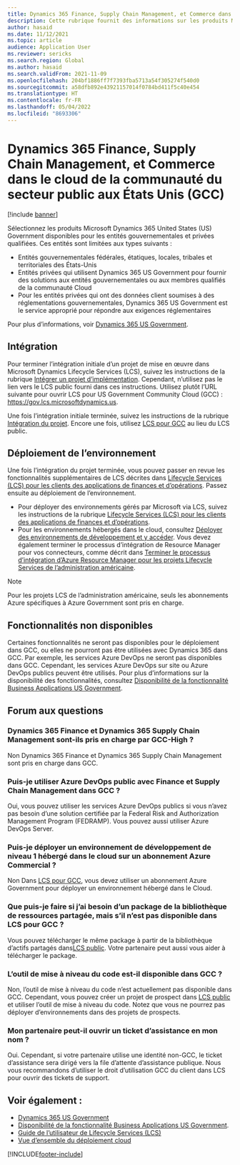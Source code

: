 ```yaml
---
title: Dynamics 365 Finance, Supply Chain Management, et Commerce dans le cloud de la communauté du secteur public aux États Unis (GCC)
description: Cette rubrique fournit des informations sur les produits Microsoft Dynamics 365 US Government disponibles pour les entités gouvernementales et privées qualifiées.
author: hasaid
ms.date: 11/12/2021
ms.topic: article
audience: Application User
ms.reviewer: sericks
ms.search.region: Global
ms.author: hasaid
ms.search.validFrom: 2021-11-09
ms.openlocfilehash: 204bf1886ff7f7393fba5713a54f305274f540d0
ms.sourcegitcommit: a58dfb892e43921157014f0784bd411f5c40e454
ms.translationtype: HT
ms.contentlocale: fr-FR
ms.lasthandoff: 05/04/2022
ms.locfileid: "8693306"
---
```

# <a name="dynamics-365-finance-supply-chain-management-and-commerce-in-us-government-community-cloud-gcc"></a>Dynamics 365 Finance, Supply Chain Management, et Commerce dans le cloud de la communauté du secteur public aux États Unis (GCC)

[!include [banner](../includes/banner.md)]



Sélectionnez les produits Microsoft Dynamics 365 United States (US) Government disponibles pour les entités gouvernementales et privées qualifiées. Ces entités sont limitées aux types suivants :

- Entités gouvernementales fédérales, étatiques, locales, tribales et territoriales des États-Unis
- Entités privées qui utilisent Dynamics 365 US Government pour fournir des solutions aux entités gouvernementales ou aux membres qualifiés de la communauté Cloud
- Pour les entités privées qui ont des données client soumises à des réglementations gouvernementales, Dynamics 365 US Government est le service approprié pour répondre aux exigences réglementaires

Pour plus d’informations, voir [Dynamics 365 US Government](/power-platform/admin/microsoft-dynamics-365-government).

## <a name="onboarding"></a>Intégration

Pour terminer l’intégration initiale d’un projet de mise en œuvre dans Microsoft Dynamics Lifecycle Services (LCS), suivez les instructions de la rubrique [Intégrer un projet d’implémentation](../../../fin-ops-core/fin-ops/imp-lifecycle/onboard.md). Cependant, n’utilisez pas le lien vers le LCS public fourni dans ces instructions. Utilisez plutôt l’URL suivante pour ouvrir LCS pour US Government Community Cloud (GCC) : <https://gov.lcs.microsoftdynamics.us>.

Une fois l’intégration initiale terminée, suivez les instructions de la rubrique [Intégration du projet](../lifecycle-services/project-onboarding.md). Encore une fois, utilisez [LCS pour GCC](https://gov.lcs.microsoftdynamics.us) au lieu du LCS public.

## <a name="environment-deployment"></a>Déploiement de l’environnement

Une fois l’intégration du projet terminée, vous pouvez passer en revue les fonctionnalités supplémentaires de LCS décrites dans [Lifecycle Services (LCS) pour les clients des applications de finances et d’opérations](../../../fin-ops-core/dev-itpro/lifecycle-services/lcs-works-lcs.md). Passez ensuite au déploiement de l’environnement.

- Pour déployer des environnements gérés par Microsoft via LCS, suivez les instructions de la rubrique [Lifecycle Services (LCS) pour les clients des applications de finances et d’opérations](../../../fin-ops-core/dev-itpro/lifecycle-services/lcs-works-lcs.md#new-deployment-experience).
- Pour les environnements hébergés dans le cloud, consultez [Déployer des environnements de développement et y accéder](../../../fin-ops-core/dev-itpro/dev-tools/access-instances.md). Vous devez également terminer le processus d’intégration de Resource Manager pour vos connecteurs, comme décrit dans [Terminer le processus d’intégration d’Azure Resource Manager pour les projets Lifecycle Services de l’administration américaine](arm-onbarding-us-goverment.md).

> [!NOTE]
> Pour les projets LCS de l’administration américaine, seuls les abonnements Azure spécifiques à Azure Government sont pris en charge.

## <a name="features-that-arent-available"></a>Fonctionnalités non disponibles

Certaines fonctionnalités ne seront pas disponibles pour le déploiement dans GCC, ou elles ne pourront pas être utilisées avec Dynamics 365 dans GCC. Par exemple, les services Azure DevOps ne seront pas disponibles dans GCC. Cependant, les services Azure DevOps sur site ou Azure DevOps publics peuvent être utilisés. Pour plus d’informations sur la disponibilité des fonctionnalités, consultez [Disponibilité de la fonctionnalité Business Applications US Government](https://aka.ms/BAPFunctionalParity).

## <a name="frequently-asked-questions"></a>Forum aux questions

### <a name="are-dynamics-365-finance-and-dynamics-365-supply-chain-management-supported-in-gcc-high"></a>Dynamics 365 Finance et Dynamics 365 Supply Chain Management sont-ils pris en charge par GCC-High ?

Non Dynamics 365 Finance et Dynamics 365 Supply Chain Management sont pris en charge dans GCC.

### <a name="can-i-use-public-azure-devops-with-finance-and-supply-chain-management-in-gcc"></a>Puis-je utiliser Azure DevOps public avec Finance et Supply Chain Management dans GCC ?

Oui, vous pouvez utiliser les services Azure DevOps publics si vous n’avez pas besoin d’une solution certifiée par la Federal Risk and Authorization Management Program (FEDRAMP). Vous pouvez aussi utiliser Azure DevOps Server.

### <a name="can-i-deploy-a-cloud-hosted-environment-tier-1-development-environment-on-an-azure-commercial-subscription"></a>Puis-je déployer un environnement de développement de niveau 1 hébergé dans le cloud sur un abonnement Azure Commercial ?

Non Dans [LCS pour GCC](https://gov.lcs.microsoftdynamics.us), vous devez utiliser un abonnement Azure Government pour déployer un environnement hébergé dans le Cloud.

### <a name="what-can-i-do-if-i-need-a-package-from-the-shared-asset-library-but-it-isnt-available-in-lcs-for-gcc"></a>Que puis-je faire si j’ai besoin d’un package de la bibliothèque de ressources partagée, mais s’il n’est pas disponible dans LCS pour GCC ?

Vous pouvez télécharger le même package à partir de la bibliothèque d’actifs partagés dans[LCS public](https://lcs.dynamics.com). Votre partenaire peut aussi vous aider à télécharger le package.

### <a name="is-the-code-upgrade-tool-available-in-gcc"></a>L’outil de mise à niveau du code est-il disponible dans GCC ?

Non, l’outil de mise à niveau du code n’est actuellement pas disponible dans GCC. Cependant, vous pouvez créer un projet de prospect dans [LCS public](https://lcs.dynamics.com) et utiliser l’outil de mise à niveau du code. Notez que vous ne pourrez pas déployer d’environnements dans des projets de prospects.

### <a name="can-my-partner-open-a-support-ticket-on-my-behalf"></a>Mon partenaire peut-il ouvrir un ticket d’assistance en mon nom ?

Oui. Cependant, si votre partenaire utilise une identité non-GCC, le ticket d’assistance sera dirigé vers la file d’attente d’assistance publique. Nous vous recommandons d’utiliser le droit d’utilisation GCC du client dans LCS pour ouvrir des tickets de support.

## <a name="see-also"></a>Voir également :

- [Dynamics 365 US Government](/power-platform/admin/microsoft-dynamics-365-government)
- [Disponibilité de la fonctionnalité Business Applications US Government](https://aka.ms/BAPFunctionalParity).
- [Guide de l’utilisateur de Lifecycle Services (LCS)](../../../fin-ops-core/dev-itpro/lifecycle-services/lcs-user-guide.md)
- [Vue d’ensemble du déploiement cloud](../../../fin-ops-core/dev-itpro/deployment/cloud-deployment-overview.md)

[!INCLUDE[footer-include](../../../includes/footer-banner.md)]
